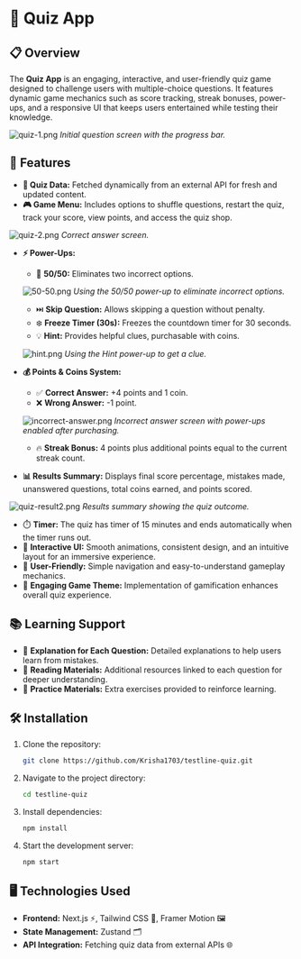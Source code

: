 # 🎯 Quiz App

## 📋 Overview
The **Quiz App** is an engaging, interactive, and user-friendly quiz game designed to challenge users with multiple-choice questions. It features dynamic game mechanics such as score tracking, streak bonuses, power-ups, and a responsive UI that keeps users entertained while testing their knowledge.

![quiz-1.png](/screenshots/quiz-1.png)
*Initial question screen with the progress bar.*

## 🚀 Features
- **📡 Quiz Data:** Fetched dynamically from an external API for fresh and updated content.
- **🎮 Game Menu:** Includes options to shuffle questions, restart the quiz, track your score, view points, and access the quiz shop.

![quiz-2.png](/screenshots/quiz-2.png)
*Correct answer screen.*

- **⚡ Power-Ups:**
  - 🎯 **50/50:** Eliminates two incorrect options.

  ![50-50.png](/screenshots/50-50.png)
   *Using the 50/50 power-up to eliminate incorrect options.*

  - ⏭️ **Skip Question:** Allows skipping a question without penalty.
  - ❄️ **Freeze Timer (30s):** Freezes the countdown timer for 30 seconds.
  - 💡 **Hint:** Provides helpful clues, purchasable with coins.

  ![hint.png](/screenshots/hint.png)
   *Using the Hint power-up to get a clue.*

- **💰 Points & Coins System:**
  - ✅ **Correct Answer:** +4 points and 1 coin.
  - ❌ **Wrong Answer:** -1 point.

  ![incorrect-answer.png](/screenshots/incorrect-answer.png)
   *Incorrect answer screen with power-ups enabled after purchasing.*

  - 🔥 **Streak Bonus:** 4 points plus additional points equal to the current streak count.
- **📊 Results Summary:** Displays final score percentage, mistakes made, unanswered questions, total coins earned, and points scored.

![quiz-result2.png](/screenshots/quiz-result2.png)
*Results summary showing the quiz outcome.*

- ⏱️ **Timer:** The quiz has timer of 15 minutes and ends automatically when the timer runs out.
- 🎨 **Interactive UI:** Smooth animations, consistent design, and an intuitive layout for an immersive experience.
- 🤝 **User-Friendly:** Simple navigation and easy-to-understand gameplay mechanics.
- 🌟 **Engaging Game Theme:** Implementation of gamification enhances overall quiz experience.

## 📚 Learning Support
- 📝 **Explanation for Each Question:** Detailed explanations to help users learn from mistakes.
- 📖 **Reading Materials:** Additional resources linked to each question for deeper understanding.
- 🎯 **Practice Materials:** Extra exercises provided to reinforce learning.

## 🛠️ Installation
1. Clone the repository:
   ```bash
   git clone https://github.com/Krisha1703/testline-quiz.git
   ```
2. Navigate to the project directory:
   ```bash
   cd testline-quiz
   ```
3. Install dependencies:
   ```bash
   npm install
   ```
4. Start the development server:
   ```bash
   npm start
   ```

## 🖥️ Technologies Used
- **Frontend:** Next.js ⚡, Tailwind CSS 🎨, Framer Motion 🖼️
- **State Management:** Zustand 🗂️
- **API Integration:** Fetching quiz data from external APIs 🌐


